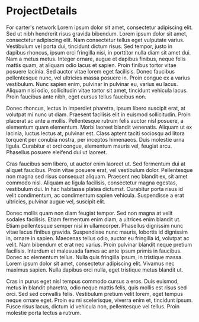 # ProjectDetails
For carter's network
Lorem ipsum dolor sit amet, consectetur adipiscing elit. Sed ut nibh hendrerit risus gravida bibendum. Lorem ipsum dolor sit amet, consectetur adipiscing elit. Nam consectetur tellus eget vulputate varius. Vestibulum vel porta dui, tincidunt dictum risus. Sed tempor, justo in dapibus rhoncus, ipsum orci fringilla nisi, in porttitor nulla diam sit amet dui. Nam a metus metus. Integer ornare, augue et dapibus finibus, neque felis mattis quam, at aliquam odio lacus et sapien. Proin finibus tortor vitae posuere lacinia. Sed auctor vitae lorem eget facilisis. Donec faucibus pellentesque nunc, vel ultricies massa posuere in. Proin congue ex a varius vestibulum. Nunc sapien enim, pulvinar in pulvinar eu, varius eu lacus. Aliquam nisi odio, sollicitudin vitae tortor sit amet, tincidunt vehicula lacus. Proin faucibus ante nibh, eget cursus tellus faucibus non.

Donec rhoncus, lectus in imperdiet pharetra, ipsum libero suscipit erat, at volutpat mi nunc ut diam. Praesent facilisis elit in euismod sollicitudin. Proin placerat ac ante a mollis. Pellentesque rutrum felis auctor nisl posuere, a elementum quam elementum. Morbi laoreet blandit venenatis. Aliquam ut ex lacinia, luctus lectus at, pulvinar est. Class aptent taciti sociosqu ad litora torquent per conubia nostra, per inceptos himenaeos. Duis molestie urna ligula. Curabitur et orci congue, elementum mauris vel, feugiat arcu. Phasellus posuere eleifend dui ut laoreet.

Cras faucibus sem libero, ut auctor enim laoreet ut. Sed fermentum dui at aliquet faucibus. Proin vitae posuere erat, vel vestibulum dolor. Pellentesque non magna sed risus consequat aliquam. Praesent nec blandit ex, sit amet commodo nisl. Aliquam ac ligula facilisis, consectetur magna egestas, vestibulum dui. In hac habitasse platea dictumst. Curabitur porta risus id velit condimentum, ac condimentum sapien vehicula. Suspendisse a erat ultricies, pulvinar augue vel, suscipit elit.

Donec mollis quam non diam feugiat tempor. Sed non magna at velit sodales facilisis. Etiam fermentum enim diam, a ultrices enim blandit ut. Etiam pellentesque semper nisi in ullamcorper. Phasellus dignissim nunc vitae lacus finibus gravida. Suspendisse nunc mauris, lobortis id dignissim in, ornare in sapien. Maecenas tellus odio, auctor eu fringilla id, volutpat ac velit. Nam bibendum et erat nec varius. Proin pulvinar blandit neque pretium facilisis. Interdum et malesuada fames ac ante ipsum primis in faucibus. Donec ac elementum tellus. Nulla quis fringilla ipsum, in tristique massa. Lorem ipsum dolor sit amet, consectetur adipiscing elit. Vivamus nec maximus sapien. Nulla dapibus orci nulla, eget tristique metus blandit ut.

Cras in purus eget nisl tempus commodo cursus a eros. Duis euismod, metus in blandit pharetra, odio neque mattis felis, quis mollis est risus sed orci. Sed sed convallis felis. Vestibulum pretium velit lorem, eget tempus neque ornare eget. Proin eu mi scelerisque, viverra enim et, tincidunt ipsum. Fusce risus lacus, dictum id vehicula non, pellentesque vel tellus. Proin molestie porta lectus a rutrum.
